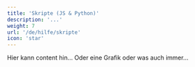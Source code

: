 ```yaml
---
title: 'Skripte (JS & Python)'
description: '...'
weight: 7
url: '/de/hilfe/skripte'
icon: 'star'
---
```


Hier kann content hin... Oder eine Grafik oder was auch immer...
